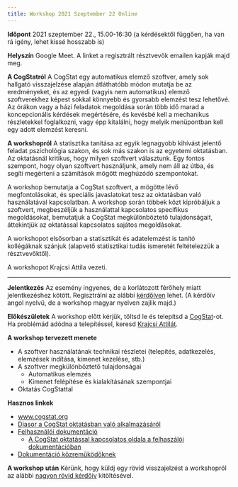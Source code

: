 ```yaml
---
title: Workshop 2021 Szeptember 22 Online
---
```

**Időpont** 2021 szeptember 22., 15.00-16:30 (a kérdésektől függően, ha van rá igény, lehet kissé hosszabb is)

**Helyszín** Google Meet. A linket a regisztrált résztvevők emailen kapják majd meg.

**A CogStatról** A CogStat egy automatikus elemző szoftver, amely sok hallgató visszajelzése alapján átláthatóbb módon mutatja be az eredményeket, és az egyedi (vagyis nem automatikus) elemző szoftverekhez képest sokkal könnyebb és gyorsabb elemzést tesz lehetővé. Az órákon vagy a házi feladatok megoldása során több idő marad a koncepcionális kérdések megértésére, és kevésbé kell a mechanikus részletekkel foglalkozni, vagy épp kitalálni, hogy melyik menüpontban kell egy adott elemzést keresni.

**A workshopról** A statisztika tanítása az egyik legnagyobb kihívást jelentő feladat pszichológia szakon, és sok más szakon is az egyetemi oktatásban. Az oktatásnál kritikus, hogy milyen szoftvert választunk. Egy fontos szempont, hogy olyan szoftvert használjunk, amely nem áll az útba, és segíti megérteni a számítások mögött meghúzódó szempontokat.

A workshop bemutatja a CogStat szoftvert, a mögötte lévő megfontolásokat, és speciális javaslatokat tesz az oktatásban való használatával kapcsolatban. A workshop során többek közt kipróbáljuk a szoftvert, megbeszéljük a használattal kapcsolatos specifikus megoldásokat, bemutatjuk a CogStat megkülönböztető tulajdonságait, áttekintjük az oktatással kapcsolatos sajátos megoldásokat. 

A workshopot elsősorban a statisztikát és adatelemzést is tanító kollégáknak szánjuk (alapvető statisztikai tudás ismeretét feltételezzük a résztvevőktől).

A workshopot Krajcsi Attila vezeti.

***

**Jelentkezés** Az esemény ingyenes, de a korlátozott férőhely miatt jelentkezéshez kötött. Regisztrálni az alábbi [kérdőíven](https://forms.gle/DjUFGCTi3VxtscCM6) lehet. (A kérdőív angol nyelvű, de a workshop magyar nyelven zajlik majd.)

**Előkészületek** A workshop előtt kérjük, töltsd le és telepítsd a [CogStat](https://www.cogstat.org/)-ot. Ha problémád adódna a telepítéssel, keresd [Krajcsi Attilát](mailto:krajcsi@gmail.com).

**A workshop tervezett menete**
* A szoftver használatának technikai részletei (telepítés, adatkezelés, elemzések indítása, kimenet kezelése, stb.)
* A szoftver megkülönböztető tulajdonságai
    * Automatikus elemzés
    * Kimenet felépítése és kialakításának szempontjai
* Oktatás CogStattal

**Hasznos linkek**
* www.cogstat.org
* [Diasor a CogStat oktatásban való alkalmazásáról](https://docs.google.com/presentation/d/1vrqag3xaBW1nztx7KnJhDA-9dZCAKnaYe47RMxYSUDs/edit?usp=sharing)
* [Felhasználói dokumentáció](https://github.com/cogstat/cogstat/wiki/Documentation-for-users)
    * [A CogStat oktatással kapcsolatos oldala a felhaszálói dokumentációban](https://github.com/cogstat/cogstat/wiki/Teaching-with-CogStat)
* [Dokumentáció közreműködőknek](https://github.com/cogstat/cogstat/wiki/Documentation-for-contributors)

**A workshop után** Kérünk, hogy küldj egy rövid visszajelzést a workshopról az alábbi [nagyon rövid kérdőív](https://forms.gle/AkaZdA4WHyQfhUU67) kitöltésével.
